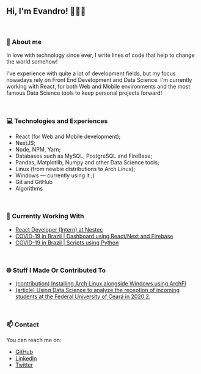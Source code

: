 ## Hi, I'm Evandro! 👨‍💻👋

</br>

### 📝 About me 
In love with technology since ever, I write lines of code that help to change the world somehow! 

I've experience with quite a lot of development fields, but my focus nowadays rely on Front End Development and Data Science. I'm currently working with React, for both Web and Mobile environments and the most famous Data Science tools to keep personal projects forward! 

</br>

### 💻 Technologies and Experiences 
- React (for Web and Mobile development);
- NextJS;
- Node, NPM, Yarn;
- Databases such as MySQL, PostgreSQL and FireBase;
- Pandas, Matplotlib, Numpy and other Data Science tools;
- Linux (from newbie distributions to Arch Linux);
- Windows — currently using it ;)
- Git and GitHub
- Algorithms

</br>

### 🚧 Currently Working With
- [React Developer (Intern) at Nestec](https://nestec.com.br/)
- [COVID-19 in Brazil | Dashboard using React/Next and Firebase](http://covid-painel.vercel.app/)
- [COVID-19 in Brazil | Scripts using Python](https://github.com/evnrodr/covid19-scripts)

</br>

### 🌐 Stuff I Made Or Contributed To
- [(contribution) Installing Arch Linux alongside Windows using ArchFI](https://techhut.tv/installing-arch-linux-easy-archfi-guide/) 
- [(article) Using Data Science to analyze the reception of incoming students at the Federal University of Ceará in 2020.2.](https://eu2020.ufc.br/t/projeto-boas-vindas-analise-da-recepcao-de-2020-2/)

</br>

### 📫 Contact 
You can reach me on:
* [GitHub](https://github.com/evnrodr)
* [LinkedIn](https://www.linkedin.com/in/evnrodr/)
* [Twitter](https://twitter.com/evnrodr)
